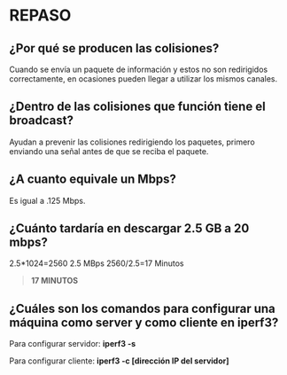 # REPASO

## ¿Por qué se producen las colisiones?
Cuando se envía un paquete de información y estos no son redirigidos correctamente, en ocasiones pueden llegar a utilizar los mismos canales.

## ¿Dentro de las colisiones que función tiene el broadcast?
Ayudan a prevenir las colisiones redirigiendo los paquetes, primero enviando una señal antes de que se reciba el paquete.

## ¿A cuanto equivale un Mbps?
Es igual a .125 Mbps.

## ¿Cuánto tardaría en descargar 2.5 GB a 20 mbps?
2.5*1024=2560
2.5 MBps
2560/2.5=17 Minutos

> __17 MINUTOS__

## ¿Cuáles son los comandos para configurar una máquina como server y como cliente en iperf3?
Para configurar servidor: __iperf3 -s__

Para configurar cliente: __iperf3 -c [dirección IP del servidor]__